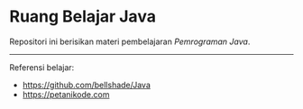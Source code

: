 # Ruang Belajar Java

Repositori ini berisikan materi pembelajaran _Pemrograman Java_.

---

Referensi belajar:

- https://github.com/bellshade/Java
- https://petanikode.com